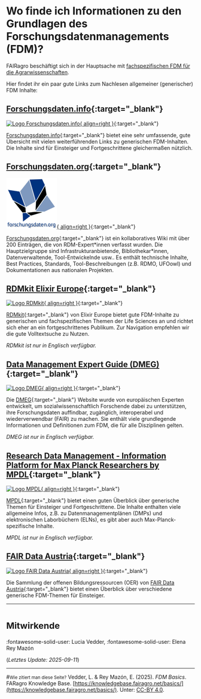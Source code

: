 # Wo finde ich Informationen zu den Grundlagen des Forschungsdatenmanagements (FDM)?

FAIRagro beschäftigt sich in der Hauptsache mit [fachspezifischen FDM für die Agrarwissenschaften](rdm/specific_data.md).

Hier findet ihr ein paar gute Links zum Nachlesen allgemeiner (generischer) FDM Inhalte:


## [Forschungsdaten.info](https://forschungsdaten.info/){:target="_blank"}
[![Logo Forschungsdaten.info](images/Logo_ForschungsdatenInfo.png){ align=right }](https://forschungsdaten.info/){:target="_blank"}

[Forschungsdaten.info](https://forschungsdaten.info/){:target="_blank"} bietet eine sehr umfassende, gute Übersicht mit vielen weiterführenden Links zu generischen FDM-Inhalten.
Die Inhalte sind für Einsteiger und Fortgeschrittene gleichermaßen nützlich.


## [Forschungsdaten.org](https://www.forschungsdaten.org/){:target="_blank"}
[![Logo Forschungsdaten.org](images/Logo_ForschungsdatenOrg.png){ align=right }](https://www.forschungsdaten.org/){:target="_blank"}

[Forschungsdaten.org](https://www.forschungsdaten.org/){:target="_blank"} ist ein kollaboratives Wiki mit über 200 Einträgen, die von RDM-Expert\*innen verfasst wurden.
Die Hauptzielgruppe sind Infrastrukturanbietende, Bibliothekar\*innen, Datenverwaltende, Tool-Entwickelnde usw..
Es enthält technische Inhalte, Best Practices, Standards, Tool-Beschreibungen (z.B. RDMO, UFOowl) und Dokumentationen aus nationalen Projekten.


## [RDMkit Elixir Europe](https://rdmkit.elixir-europe.org){:target="_blank"}
[![Logo RDMkit](images/Logo_RDMkit.png){ align=right }](https://rdmkit.elixir-europe.org){:target="_blank"}

[RDMkit](https://rdmkit.elixir-europe.org){:target="_blank"} von Elixir Europe bietet gute FDM-Inhalte zu generischen und fachspezifischen Themen der Life Sciences an und richtet sich eher an ein fortgeschrittenes Publikum.
Zur Navigation empfehlen wir die gute Volltextsuche zu Nutzen.

_RDMkit ist nur in Englisch verfügbar._


## [Data Management Expert Guide (DMEG)](https://dmeg.cessda.eu){:target="_blank"}
[![Logo DMEG](images/Logo_DMEG.png){ align=right }](https://dmeg.cessda.eu){:target="_blank"}

Die [DMEG](https://dmeg.cessda.eu){:target="_blank"} Website wurde von europäischen Experten entwickelt, um sozialwissenschaftlich Forschende dabei zu unterstützen, ihre Forschungsdaten auffindbar, zugänglich, interoperabel und wiederverwendbar (FAIR) zu machen.
Sie enthält viele grundlegende Informationen und Definitionen zum FDM, die für alle Disziplinen gelten.

_DMEG ist nur in Englisch verfügbar._


## [Research Data Management - Information Platform for Max Planck Researchers by MPDL](https://rdm.mpdl.mpg.de){:target="_blank"}
[![Logo MPDL](images/Logo_MPDL.png){ align=right }](https://rdm.mpdl.mpg.de){:target="_blank"}

[MPDL](https://rdm.mpdl.mpg.de){:target="_blank"} bietet einen guten Überblick über generische Themen für Einsteiger und Fortgeschrittene.
Die Inhalte enthalten viele allgemeine Infos, z.B. zu Datenmanagementplänen (DMPs) und elektronischen Laborbüchern (ELNs), es gibt aber auch Max-Planck-spezifische Inhalte.

_MPDL ist nur in Englisch verfügbar._


## [FAIR Data Austria](https://fair-office.at/lernen-sie-mehr/){:target="_blank"}
[![Logo FAIR Data Austria](images/Logo_FAIRDataAustria.png){ align=right }](https://fair-office.at/lernen-sie-mehr/){:target="_blank"}

Die Sammlung der offenen Bildungsressourcen (OER) von [FAIR Data Austria](https://fair-office.at/lernen-sie-mehr/){:target="_blank"} bietet einen Überblick über verschiedene generische FDM-Themen für Einsteiger.



---
# <small>Mitwirkende</small>
:fontawesome-solid-user: Lucia Vedder, 
:fontawesome-solid-user: Elena Rey Mazón

(*Letztes Update: 2025-09-11*)

---
#<small>Wie zitiert man diese Seite?</small>
Vedder, L. & Rey Mazón, E. (2025). *FDM Basics*. FARagro Knowledge Base. [https://knowledgebase.fairagro.net/basics/](https://knowledgebase.fairagro.net/basics/). Unter: [CC-BY 4.0](https://creativecommons.org/licenses/by/4.0/).
